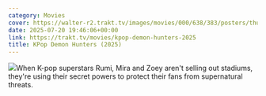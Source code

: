 ```yaml
---
category: Movies
cover: https://walter-r2.trakt.tv/images/movies/000/638/383/posters/thumb/6ff079411b.jpg.webp
date: 2025-07-20 19:46:06+00:00
link: https://trakt.tv/movies/kpop-demon-hunters-2025
title: KPop Demon Hunters (2025)
---
```


![](https://walter-r2.trakt.tv/images/movies/000/638/383/fanarts/thumb/1116daa36a.jpg)When K-pop superstars Rumi, Mira and Zoey aren't selling out stadiums, they're using their secret powers to protect their fans from supernatural threats.
